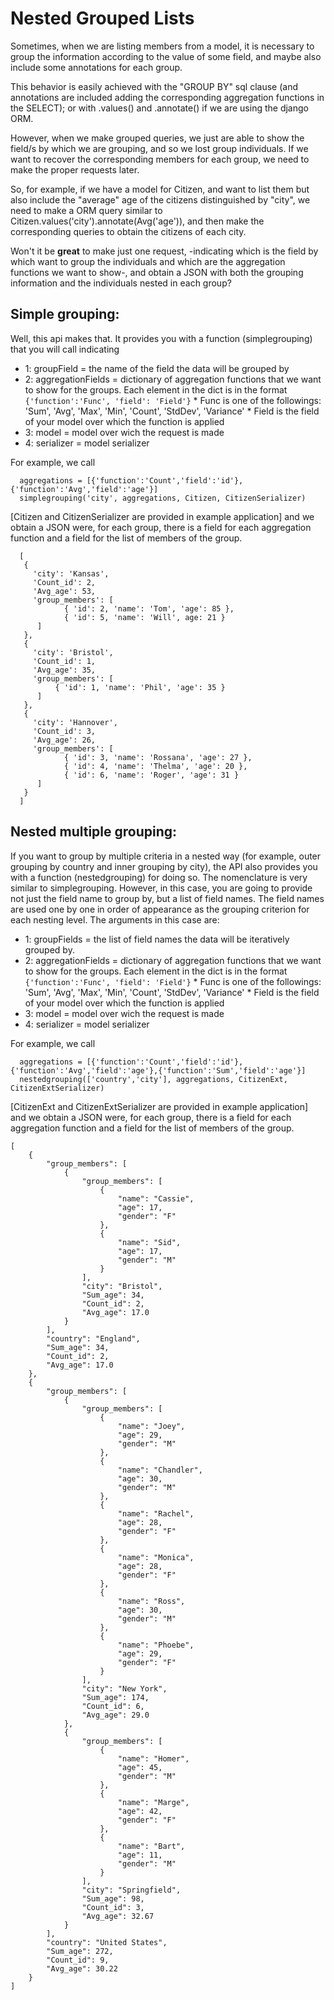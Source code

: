 # Nested Grouped Lists

Sometimes, when we are listing members from a model, it is necessary to group the information according to the value of some field, and maybe also include some annotations for each group.

This behavior is easily achieved with the "GROUP BY" sql clause (and annotations are included adding the corresponding aggregation functions in the SELECT); or with .values() and .annotate() if we are using the django ORM.

However, when we make grouped queries, we just are able to show the field/s by which we are grouping, and so we lost group individuals.
If we want to recover the corresponding members for each group, we need to make the proper requests later.

So, for example, if we have a model for Citizen, and want to list them but also include the "average" age of the citizens distinguished by "city",
we need to make a ORM query similar to Citizen.values('city').annotate(Avg('age')),
and then make the corresponding queries to obtain the citizens of each city.

Won't it be **great** to make just one request, -indicating which is the field by which want to group the individuals and which are the aggregation functions we want to show-, and obtain a JSON with both the grouping information and the individuals nested in each group?

## Simple grouping:

Well, this api makes that. It provides you with a function (simplegrouping) that you will call indicating
- 1: groupField = the name of the field the data will be grouped by
- 2: aggregationFields = dictionary of aggregation functions that we want to show for the groups.
     Each element in the dict is in the format `{'function':'Func', 'field': 'Field'}`
      * Func is one of the followings: 'Sum', 'Avg', 'Max', 'Min', 'Count', 'StdDev', 'Variance'
      * Field is the field of your model over which the function is applied
- 3: model = model over wich the request is made
- 4: serializer = model serializer

For example, we call
```
  aggregations = [{'function':'Count','field':'id'},{'function':'Avg','field':'age'}]
  simplegrouping('city', aggregations, Citizen, CitizenSerializer)
```
[Citizen and CitizenSerializer are provided in example application]
and we obtain a JSON were, for each group, there is a field for each aggregation function and a field for the list of members of the group.

```
  [
   {
     'city': 'Kansas',
     'Count_id': 2,
     'Avg_age': 53,
     'group_members': [
        	{ 'id': 2, 'name': 'Tom', 'age': 85 },
         	{ 'id': 5, 'name': 'Will', age: 21 }
      ]
   },
   {
     'city': 'Bristol',
     'Count_id': 1,
     'Avg_age': 35,
     'group_members': [
          { 'id': 1, 'name': 'Phil', 'age': 35 }
      ]
   },
   {
     'city': 'Hannover',
     'Count_id': 3,
     'Avg_age': 26,
     'group_members': [
        	{ 'id': 3, 'name': 'Rossana', 'age': 27 },
         	{ 'id': 4, 'name': 'Thelma', 'age': 20 },
        	{ 'id': 6, 'name': 'Roger', 'age': 31 }
      ]
   }
  ]
```

## Nested multiple grouping:

If you want to group by multiple criteria in a nested way (for example, outer grouping by country and inner grouping by city),
the API also provides you with a function (nestedgrouping) for doing so.
The nomenclature is very similar to simplegrouping. However, in this case, you are going to provide not just the field name to group by, but a list of field names. The field names are used one by one in order of appearance as the grouping criterion for each nesting level.
The arguments in this case are:
- 1: groupFields = the list of field names the data will be iteratively grouped by.
- 2: aggregationFields = dictionary of aggregation functions that we want to show for the groups.
     Each element in the dict is in the format `{'function':'Func', 'field': 'Field'}`
      * Func is one of the followings: 'Sum', 'Avg', 'Max', 'Min', 'Count', 'StdDev', 'Variance'
      * Field is the field of your model over which the function is applied
- 3: model = model over wich the request is made
- 4: serializer = model serializer

For example, we call
```
  aggregations = [{'function':'Count','field':'id'},{'function':'Avg','field':'age'},{'function':'Sum','field':'age'}]
  nestedgrouping(['country','city'], aggregations, CitizenExt, CitizenExtSerializer)
```
[CitizenExt and CitizenExtSerializer are provided in example application]
and we obtain a JSON were, for each group, there is a field for each aggregation function and a field for the list of members of the group.

```
[
    {
        "group_members": [
            {
                "group_members": [
                    {
                        "name": "Cassie",
                        "age": 17,
                        "gender": "F"
                    },
                    {
                        "name": "Sid",
                        "age": 17,
                        "gender": "M"
                    }
                ],
                "city": "Bristol",
                "Sum_age": 34,
                "Count_id": 2,
                "Avg_age": 17.0
            }
        ],
        "country": "England",
        "Sum_age": 34,
        "Count_id": 2,
        "Avg_age": 17.0
    },
    {
        "group_members": [
            {
                "group_members": [
                    {
                        "name": "Joey",
                        "age": 29,
                        "gender": "M"
                    },
                    {
                        "name": "Chandler",
                        "age": 30,
                        "gender": "M"
                    },
                    {
                        "name": "Rachel",
                        "age": 28,
                        "gender": "F"
                    },
                    {
                        "name": "Monica",
                        "age": 28,
                        "gender": "F"
                    },
                    {
                        "name": "Ross",
                        "age": 30,
                        "gender": "M"
                    },
                    {
                        "name": "Phoebe",
                        "age": 29,
                        "gender": "F"
                    }
                ],
                "city": "New York",
                "Sum_age": 174,
                "Count_id": 6,
                "Avg_age": 29.0
            },
            {
                "group_members": [
                    {
                        "name": "Homer",
                        "age": 45,
                        "gender": "M"
                    },
                    {
                        "name": "Marge",
                        "age": 42,
                        "gender": "F"
                    },
                    {
                        "name": "Bart",
                        "age": 11,
                        "gender": "M"
                    }
                ],
                "city": "Springfield",
                "Sum_age": 98,
                "Count_id": 3,
                "Avg_age": 32.67
            }
        ],
        "country": "United States",
        "Sum_age": 272,
        "Count_id": 9,
        "Avg_age": 30.22
    }
]
```
